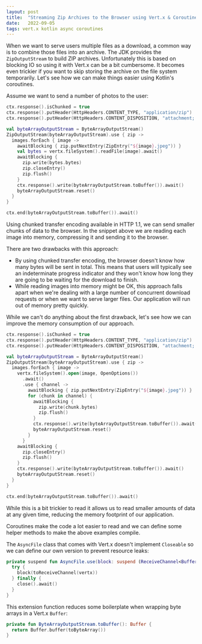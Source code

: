 ```yaml
---
layout: post
title:  "Streaming Zip Archives to the Browser using Vert.x & Coroutines"
date:   2022-09-05
tags: vert.x kotlin async coroutines
---
```


When we want to serve users multiple files as a download, a common way is to combine those files into an archive. The JDK
provides the `ZipOutputStream` to build ZIP archives. Unfortunately this is based on blocking IO so using it with Vert.x
can be a bit cumbersome. It becomes even trickier if you want to skip storing the archive on the file system temporarily.
Let's see how we can make things easier using Kotlin's coroutines.

Assume we want to send a number of photos to the user:

```kotlin
ctx.response().isChunked = true
ctx.response().putHeader(HttpHeaders.CONTENT_TYPE, "application/zip")
ctx.response().putHeader(HttpHeaders.CONTENT_DISPOSITION, "attachment; filename=\"album.zip\"")

val byteArrayOutputStream = ByteArrayOutputStream()
ZipOutputStream(byteArrayOutputStream).use { zip ->
  images.forEach { image ->
    awaitBlocking { zip.putNextEntry(ZipEntry("${image}.jpeg")) }
    val bytes = vertx.fileSystem().readFile(image).await()
    awaitBlocking {
      zip.write(bytes.bytes)
      zip.closeEntry()
      zip.flush()
    }
    ctx.response().write(byteArrayOutputStream.toBuffer()).await()
    byteArrayOutputStream.reset()
  }
}

ctx.end(byteArrayOutputStream.toBuffer()).await()
```

Using chunked transfer encoding available in HTTP 1.1, we can send smaller chunks of data to the browser. In the snippet above
we are reading each image into memory, compressing it and sending it to the browser.

There are two drawbacks with this approach:
* By using chunked transfer encoding, the browser doesn't know how many bytes will be sent in total. This means that users will
typically see an indeterminate progress indicator and they won't know how long they are going to be waiting for the download to
finish.
* While reading images into memory might be OK, this approach falls apart when we're dealing with a large number of concurrent download
requests or when we want to serve larger files. Our application will run out of memory pretty quickly.

While we can't do anything about the first drawback, let's see how we can improve the memory consumption of our approach.

```kotlin
ctx.response().isChunked = true
ctx.response().putHeader(HttpHeaders.CONTENT_TYPE, "application/zip")
ctx.response().putHeader(HttpHeaders.CONTENT_DISPOSITION, "attachment; filename=\"archive.zip\"")

val byteArrayOutputStream = ByteArrayOutputStream()
ZipOutputStream(byteArrayOutputStream).use { zip ->
  images.forEach { image ->
    vertx.fileSystem().open(image, OpenOptions())
      .await()
      .use { channel ->
        awaitBlocking { zip.putNextEntry(ZipEntry("${image}.jpeg")) }
        for (chunk in channel) {
          awaitBlocking {
            zip.write(chunk.bytes)
            zip.flush()
          }
          ctx.response().write(byteArrayOutputStream.toBuffer()).await()
          byteArrayOutputStream.reset()
        }
      }
    awaitBlocking {
      zip.closeEntry()
      zip.flush()
    }
    ctx.response().write(byteArrayOutputStream.toBuffer()).await()
    byteArrayOutputStream.reset()
  }
}

ctx.end(byteArrayOutputStream.toBuffer()).await()
```

While this is a bit trickier to read it allows us to read smaller amounts of data at any given time, reducing the memory
footprint of our application.

Coroutines make the code a lot easier to read and we can define some helper methods to make the
above examples compile.

The `AsyncFile` class that comes with Vert.x doesn't implement `Closeable` so we can define our own version to prevent
resource leaks:
```kotlin
private suspend fun AsyncFile.use(block: suspend (ReceiveChannel<Buffer>) -> Unit) {
  try {
    block(toReceiveChannel(vertx))
  } finally {
    close().await()
  }
}
```

This extension function reduces some boilerplate when wrapping byte arrays in a Vert.x `Buffer`:
```kotlin
private fun ByteArrayOutputStream.toBuffer(): Buffer {
  return Buffer.buffer(toByteArray())
}
```
